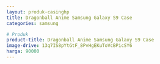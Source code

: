 ```yaml
---
layout: produk-casinghp
title: Dragonball Anime Samsung Galaxy S9 Case
categories: samsung

# Produk
product-title: Dragonball Anime Samsung Galaxy S9 Case
image-drive: 13q7IS8pYtGtF_8PvHgEKuToVcBPicSY6
harga: 90000
---
```

